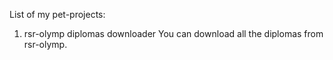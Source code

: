 List of my pet-projects:
  1. rsr-olymp diplomas downloader
    You can download all the diplomas from rsr-olymp.
